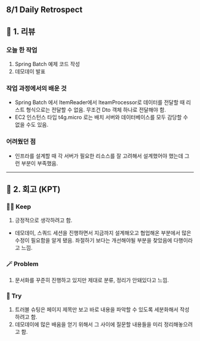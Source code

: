 ## 8/1 Daily Retrospect

## 📒 1. 리뷰

### 오늘 한 작업

1. Spring Batch 예제 코드 작성
2. 데모데이 발표

### 작업 과정에서의 배운 것

- Spring Batch 에서 ItemReader에서 IteamProcessor로 데이터를 전달할 때 리스트 형식으로는 전달할 수 없음. 무조건 Dto 객체 하나로 전달해야 함.
- EC2 인스턴스 타입 t4g.micro 로는 배치 서버와 데이터베이스를 모두 감당할 수 없을 수도 있음.

### 어려웠던 점

- 인프라를 설계할 때 각 서버가 필요한 리소스를 잘 고려해서 설계했어야 했는데 그런 부분이 부족했음.

---

## 📒 2. 회고 (KPT)

### 🤸‍♂️ Keep

1. 긍정적으로 생각하려고 함.
- 데모데이, 스쿼드 세션을 진행하면서 지금까지 설계해오고 협업해온 부분에서 많은 수정이 필요함을 알게 됐음. 좌절하기 보다는 개선해야될 부분을 찾았음에 다행이라고 느낌.

### 🪄 Problem

1. 문서화를 꾸준히 진행하고 있지만 제대로 분류, 정리가 안돼있다고 느낌.

### 🎯 Try

1. 트러블 슈팅은 페이지 제목만 보고 바로 내용을 파악할 수 있도록 세분화해서 작성하려고 함.
2. 데모데이에 많은 배움을 얻기 위해서 그 사이에 질문할 내용들을 미리 정리해놓으려고 함.